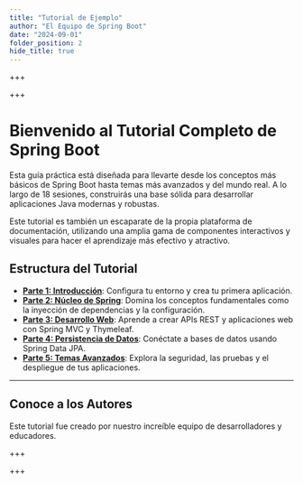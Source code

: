 ```yaml
---
title: "Tutorial de Ejemplo"
author: "El Equipo de Spring Boot"
date: "2024-09-01"
folder_position: 2
hide_title: true
---
```


+++

+++

# Bienvenido al Tutorial Completo de Spring Boot

Esta guía práctica está diseñada para llevarte desde los conceptos más básicos de Spring Boot hasta temas más avanzados y del mundo real. A lo largo de 18 sesiones, construirás una base sólida para desarrollar aplicaciones Java modernas y robustas.

Este tutorial es también un escaparate de la propia plataforma de documentación, utilizando una amplia gama de componentes interactivos y visuales para hacer el aprendizaje más efectivo y atractivo.

## Estructura del Tutorial

- **[Parte 1: Introducción](./parte-1-introduccion/)**: Configura tu entorno y crea tu primera aplicación.
- **[Parte 2: Núcleo de Spring](./parte-2-nucleo-spring/)**: Domina los conceptos fundamentales como la inyección de dependencias y la configuración.
- **[Parte 3: Desarrollo Web](./parte-3-desarrollo-web/)**: Aprende a crear APIs REST y aplicaciones web con Spring MVC y Thymeleaf.
- **[Parte 4: Persistencia de Datos](./parte-4-persistencia-de-datos/)**: Conéctate a bases de datos usando Spring Data JPA.
- **[Parte 5: Temas Avanzados](./parte-5-temas-avanzados/)**: Explora la seguridad, las pruebas y el despliegue de tus aplicaciones.

---

## Conoce a los Autores

Este tutorial fue creado por nuestro increíble equipo de desarrolladores y educadores.

+++

+++

